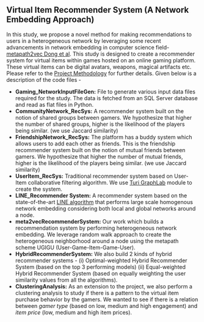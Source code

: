 ## Virtual Item Recommender System (A Network Embedding Approach)

In this study, we propose a novel method for making recommendations to users in a heterogeneous network by leveraging some recent advancements in network embedding in computer science field- [metapath2vec Dong et al](https://ericdongyx.github.io/metapath2vec/m2v.html). This study is designed to create a recommender system for virtual items within games hosted on an online gaming platform. These virtual items can be digital avatars, weapons, magical artifacts etc. Please refer to the [Project Methodology](docs/DOCUMENTATION.md) for further details. Given below is a description of the code files - 
- **Gaming_NetworkInputFileGen:** File to generate various input data files required for the study. The data is fetched from an SQL Server database and read as flat files in Python.
- **CommunityNetwork_RecSys:** A recommender system built on the notion of shared groups between gamers. We hypothesize that higher the number of shared groups, higher is the likelihood of the players being similar. (we use Jaccard similarity)
- **FriendshipNetwork_RecSys:** The platform has a buddy system which allows users to add each other as friends. This is the friendship recommender system built on the notion of mutual friends between gamers. We hypothesize that higher the number of mutual friends, higher is the likelihood of the players being similar. (we use Jaccard similarity)
- **UserItem_RecSys:** Traditional recommender system based on User-Item collaborative filtering algorithm. We use [Turi GraphLab](https://turi.com/download/install-graphlab-create.html) module to create the system.
- **LINE_Recommender System:** A recommender system based on the state-of-the-art [LINE algorithm](https://github.com/tangjianpku/LINE) that performs large scale homogenous network embedding considering both local and global networks around a node.
- **meta2vecRecommenderSystem:** Our work which builds a recommendation system by performing heterogeneous network embedding. We leverage random walk approach to create the heterogeneous neighborhood around a node using the metapath scheme UGIGU (User-Game-Item-Game-User).
- **HybridRecommenderSystem:** We also build 2 kinds of hybrid recommender systems - (i) Optimal-weighted Hybrid Recommender System (based on the top 3 performing models) (ii) Equal-weighted Hybrid Recommender System (based on equally weighting the user similarity values from all the algorithms).
- **ClusteringAnalysis:** As an extension to the project, we also perform a clustering analysis to study if there is a pattern to the virtual item purchase behavior by the gamers. We wanted to see if there is a relation between *gamer type* (based on low, medium and high engagement) and *item price* (low, medium and high item prices).
